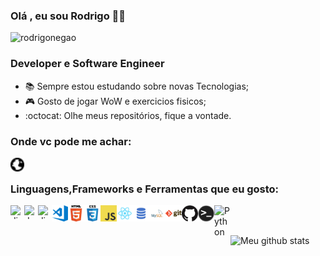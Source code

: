 ### Olá , eu sou Rodrigo 👋🏾

<p align="left"> <img src="https://komarev.com/ghpvc/?username=rodrigonegao&label=Profile%20views&color=0e75b6&style=flat" alt="rodrigonegao" /> </p>

### Developer e Software Engineer

- 📚 Sempre estou estudando sobre novas Tecnologias;
- 🎮 Gosto de jogar WoW e exercicios fisicos;
- :octocat: Olhe meus repositórios, fique a vontade.


### Onde vc pode me achar:

[<img align="left" alt="" width="22px" src="https://raw.githubusercontent.com/iconic/open-iconic/master/svg/globe.svg" />]()
[<img align="left" alt="" width="22px" src="https://cdn.jsdelivr.net/npm/simple-icons@v3/icons/linkedin.svg" />](https://www.linkedin.com/in/rodrigonegao/)
[<img align="left" alt="" width="22px" src="https://cdn.jsdelivr.net/npm/simple-icons@v3/icons/instagram.svg" />](http://bit.ly/NegaoIG)
[<img align="left" alt="" width="22px" src="https://cdn.jsdelivr.net/npm/simple-icons@3.11.0/icons/mail-dot-ru.svg" />](mailto:rp.develop.app@gmail.com)

<br />

### Linguagens,Frameworks e Ferramentas que eu gosto:

[<img align="left" src="https://devicons.github.io/devicon/devicon.git/icons/django/django-original.svg" alt="django" width="22" height="22"/>]()
[<img align="left" src="https://devicons.github.io/devicon/devicon.git/icons/docker/docker-original-wordmark.svg" alt="docker" alt="django" width="22" height="22"/>]()
[<img align="left" src="https://www.vectorlogo.zone/logos/figma/figma-icon.svg" alt="django" width="22" height="22"/>]()
[<img align="left" alt="Visual Studio Code" width="26px" src="https://raw.githubusercontent.com/github/explore/80688e429a7d4ef2fca1e82350fe8e3517d3494d/topics/visual-studio-code/visual-studio-code.png" />]()
[<img align="left" alt="HTML5" width="26px" src="https://raw.githubusercontent.com/github/explore/80688e429a7d4ef2fca1e82350fe8e3517d3494d/topics/html/html.png" />]()
[<img align="left" alt="CSS3" width="26px" src="https://raw.githubusercontent.com/github/explore/80688e429a7d4ef2fca1e82350fe8e3517d3494d/topics/css/css.png" />]()
[<img align="left" alt="JavaScript" width="26px" src="https://raw.githubusercontent.com/github/explore/80688e429a7d4ef2fca1e82350fe8e3517d3494d/topics/javascript/javascript.png" />]()
[<img align="left" alt="React" width="26px" src="https://raw.githubusercontent.com/github/explore/80688e429a7d4ef2fca1e82350fe8e3517d3494d/topics/react/react.png" />]()
[<img align="left" alt="SQL" width="26px" src="https://raw.githubusercontent.com/github/explore/80688e429a7d4ef2fca1e82350fe8e3517d3494d/topics/sql/sql.png" />]()
[<img align="left" alt="MySQL" width="26px" src="https://raw.githubusercontent.com/github/explore/80688e429a7d4ef2fca1e82350fe8e3517d3494d/topics/mysql/mysql.png" />]()
[<img align="left" alt="Git" width="26px" src="https://raw.githubusercontent.com/github/explore/80688e429a7d4ef2fca1e82350fe8e3517d3494d/topics/git/git.png" />]()
[<img align="left" alt="GitHub" width="26px" src="https://raw.githubusercontent.com/github/explore/78df643247d429f6cc873026c0622819ad797942/topics/github/github.png" />]()
[<img align="left" alt="Terminal" width="26px" src="https://raw.githubusercontent.com/github/explore/80688e429a7d4ef2fca1e82350fe8e3517d3494d/topics/terminal/terminal.png" />]()
[<img align="left" alt="Python" width="26px" src="https://raw.githubusercontent.com/rhoit/mode-icons/dump/icons/python.png" />]()

<br/>
<br/>

![Meu github stats](https://github-readme-stats.vercel.app/api?username=rodrigonegao&show_icons=true)
